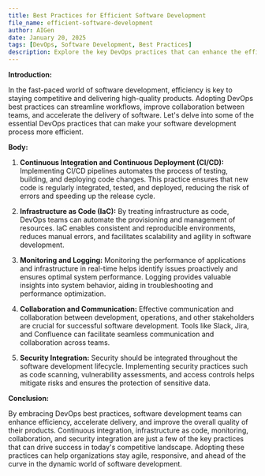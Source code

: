 ```yaml
---
title: Best Practices for Efficient Software Development
file_name: efficient-software-development
author: AIGen
date: January 20, 2025
tags: [DevOps, Software Development, Best Practices]
description: Explore the key DevOps practices that can enhance the efficiency of software development processes.
---
```


**Introduction:**

In the fast-paced world of software development, efficiency is key to staying competitive and delivering high-quality products. Adopting DevOps best practices can streamline workflows, improve collaboration between teams, and accelerate the delivery of software. Let's delve into some of the essential DevOps practices that can make your software development process more efficient.

**Body:**

1. **Continuous Integration and Continuous Deployment (CI/CD):** Implementing CI/CD pipelines automates the process of testing, building, and deploying code changes. This practice ensures that new code is regularly integrated, tested, and deployed, reducing the risk of errors and speeding up the release cycle.

2. **Infrastructure as Code (IaC):** By treating infrastructure as code, DevOps teams can automate the provisioning and management of resources. IaC enables consistent and reproducible environments, reduces manual errors, and facilitates scalability and agility in software development.

3. **Monitoring and Logging:** Monitoring the performance of applications and infrastructure in real-time helps identify issues proactively and ensures optimal system performance. Logging provides valuable insights into system behavior, aiding in troubleshooting and performance optimization.

4. **Collaboration and Communication:** Effective communication and collaboration between development, operations, and other stakeholders are crucial for successful software development. Tools like Slack, Jira, and Confluence can facilitate seamless communication and collaboration across teams.

5. **Security Integration:** Security should be integrated throughout the software development lifecycle. Implementing security practices such as code scanning, vulnerability assessments, and access controls helps mitigate risks and ensures the protection of sensitive data.

**Conclusion:**

By embracing DevOps best practices, software development teams can enhance efficiency, accelerate delivery, and improve the overall quality of their products. Continuous integration, infrastructure as code, monitoring, collaboration, and security integration are just a few of the key practices that can drive success in today's competitive landscape. Adopting these practices can help organizations stay agile, responsive, and ahead of the curve in the dynamic world of software development.